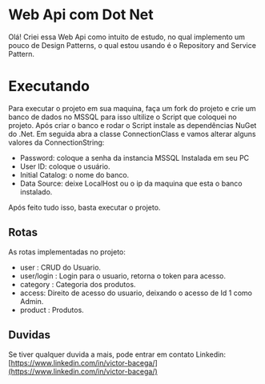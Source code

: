 # Web Api com Dot Net

Olá! Criei essa Web Api como intuito de estudo, no qual implemento um pouco de Design Patterns, o qual estou usando é o Repository and Service Pattern.


# Executando

Para executar o projeto em sua maquina, faça um fork do projeto e crie um banco de dados no MSSQL para isso ultilize o Script que coloquei no projeto.
Após criar o banco e rodar o Script instale as dependências NuGet do .Net.
 Em seguida abra a classe ConnectionClass e vamos alterar alguns valores da ConnectionString:
  - Password: coloque a senha da instancia MSSQL Instalada em seu PC
  - User ID: coloque o usuário.
  - Initial Catalog: o nome do banco.
  - Data Source: deixe LocalHost ou o ip da maquina que esta o banco instalado.

Após feito tudo isso, basta executar o projeto.

## Rotas

As rotas implementadas no projeto:
 - user : CRUD do Usuario.
 - user/login : Login para o usuario, retorna o token para acesso.
 - category : Categoria dos produtos.
 - access: Direito de acesso do usuario, deixando o acesso de Id 1 como Admin.
 - product : Produtos.

## Duvidas

Se tiver qualquer duvida a mais, pode entrar em contato
Linkedin: [https://www.linkedin.com/in/victor-bacega/](https://www.linkedin.com/in/victor-bacega/)
